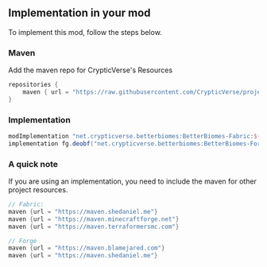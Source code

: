 ## Implementation in your mod
To implement this mod, follow the steps below.

### Maven
Add the maven repo for CrypticVerse's Resources
```gradle
repositories {
    maven { url = "https://raw.githubusercontent.com/CrypticVerse/projectresources/master/maven" }
}
```

### Implementation
```gradle
modImplementation "net.crypticverse.betterbiomes:BetterBiomes-Fabric:${betterbiomes_version}-${mc_verison}"
implementation fg.deobf("net.crypticverse.betterbiomes:BetterBiomes-Forge:${betterbiomes_version}-${mc_verison}")
```

### A quick note
If you are using an implementation, you need to include the maven for other project resources.
```gradle
// Fabric:
maven {url = "https://maven.shedaniel.me"}
maven {url = "https://maven.minecraftforge.net"}
maven {url = "https://maven.terraformersmc.com"}

// Forge
maven {url = "https://maven.blamejared.com"}
maven {url = "https://maven.shedaniel.me"}
```

